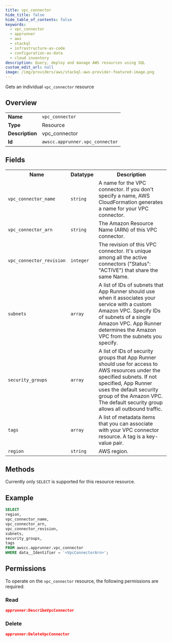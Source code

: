 ```yaml
---
title: vpc_connector
hide_title: false
hide_table_of_contents: false
keywords:
  - vpc_connector
  - apprunner
  - aws
  - stackql
  - infrastructure-as-code
  - configuration-as-data
  - cloud inventory
description: Query, deploy and manage AWS resources using SQL
custom_edit_url: null
image: /img/providers/aws/stackql-aws-provider-featured-image.png
---
```

Gets an individual <code>vpc_connector</code> resource

## Overview
<table><tbody>
<tr><td><b>Name</b></td><td><code>vpc_connector</code></td></tr>
<tr><td><b>Type</b></td><td>Resource</td></tr>
<tr><td><b>Description</b></td><td>vpc_connector</td></tr>
<tr><td><b>Id</b></td><td><code>awscc.apprunner.vpc_connector</code></td></tr>
</tbody></table>

## Fields
<table><tbody>
<tr><th>Name</th><th>Datatype</th><th>Description</th></tr>
<tr><td><code>vpc_connector_name</code></td><td><code>string</code></td><td>A name for the VPC connector. If you don't specify a name, AWS CloudFormation generates a name for your VPC connector.</td></tr>
<tr><td><code>vpc_connector_arn</code></td><td><code>string</code></td><td>The Amazon Resource Name (ARN) of this VPC connector.</td></tr>
<tr><td><code>vpc_connector_revision</code></td><td><code>integer</code></td><td>The revision of this VPC connector. It's unique among all the active connectors ("Status": "ACTIVE") that share the same Name.</td></tr>
<tr><td><code>subnets</code></td><td><code>array</code></td><td>A list of IDs of subnets that App Runner should use when it associates your service with a custom Amazon VPC. Specify IDs of subnets of a single Amazon VPC. App Runner determines the Amazon VPC from the subnets you specify.</td></tr>
<tr><td><code>security_groups</code></td><td><code>array</code></td><td>A list of IDs of security groups that App Runner should use for access to AWS resources under the specified subnets. If not specified, App Runner uses the default security group of the Amazon VPC. The default security group allows all outbound traffic.</td></tr>
<tr><td><code>tags</code></td><td><code>array</code></td><td>A list of metadata items that you can associate with your VPC connector resource. A tag is a key-value pair.</td></tr>
<tr><td><code>region</code></td><td><code>string</code></td><td>AWS region.</td></tr>

</tbody></table>

## Methods
Currently only <code>SELECT</code> is supported for this resource resource.

## Example
```sql
SELECT
region,
vpc_connector_name,
vpc_connector_arn,
vpc_connector_revision,
subnets,
security_groups,
tags
FROM awscc.apprunner.vpc_connector
WHERE data__Identifier = '<VpcConnectorArn>';
```

## Permissions

To operate on the <code>vpc_connector</code> resource, the following permissions are required:

### Read
```json
apprunner:DescribeVpcConnector
```

### Delete
```json
apprunner:DeleteVpcConnector
```

